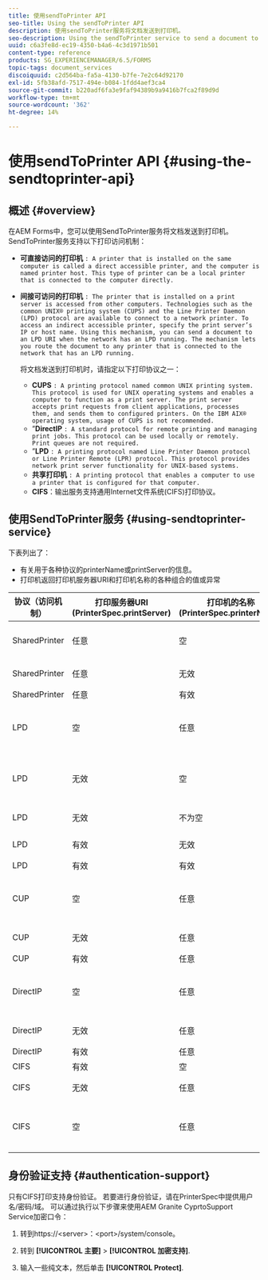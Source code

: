 ```yaml
---
title: 使用sendToPrinter API
seo-title: Using the sendToPrinter API
description: 使用sendToPrinter服务将文档发送到打印机。
seo-description: Using the sendToPrinter service to send a document to printer.
uuid: c6a3fe8d-ec19-4350-b4a6-4c3d1971b501
content-type: reference
products: SG_EXPERIENCEMANAGER/6.5/FORMS
topic-tags: document_services
discoiquuid: c2d564ba-fa5a-4130-b7fe-7e2c64d92170
exl-id: 5fb38afd-7517-494e-b084-1fdd4aef3ca4
source-git-commit: b220adf6fa3e9faf94389b9a9416b7fca2f89d9d
workflow-type: tm+mt
source-wordcount: '362'
ht-degree: 14%

---
```


# 使用sendToPrinter API {#using-the-sendtoprinter-api}

## 概述 {#overview}

在AEM Forms中，您可以使用SendToPrinter服务将文档发送到打印机。 SendToPrinter服务支持以下打印访问机制：

* **可直接访问的打印机** `: A printer that is installed on the same computer is called a direct accessible printer, and the computer is named printer host. This type of printer can be a local printer that is connected to the computer directly.`

* **间接可访问的打印机** `: The printer that is installed on a print server is accessed from other computers. Technologies such as the common UNIX® printing system (CUPS) and the Line Printer Daemon (LPD) protocol are available to connect to a network printer. To access an indirect accessible printer, specify the print server’s IP or host name. Using this mechanism, you can send a document to an LPD URI when the network has an LPD running. The mechanism lets you route the document to any printer that is connected to the network that has an LPD running.`

   将文档发送到打印机时，请指定以下打印协议之一：

   * **CUPS** `: A printing protocol named common UNIX printing system. This protocol is used for UNIX operating systems and enables a computer to function as a print server. The print server accepts print requests from client applications, processes them, and sends them to configured printers. On the IBM AIX® operating system, usage of CUPS is not recommended.`
   * ”**DirectIP** `: A standard protocol for remote printing and managing print jobs. This protocol can be used locally or remotely. Print queues are not required.`
   * ”**LPD** `: A printing protocol named Line Printer Daemon protocol or Line Printer Remote (LPR) protocol. This protocol provides network print server functionality for UNIX-based systems.`
   * **共享打印机** `: A printing protocol that enables a computer to use a printer that is configured for that computer.`
   * **CIFS**：输出服务支持通用Internet文件系统(CIFS)打印协议。

## 使用SendToPrinter服务 {#using-sendtoprinter-service}

下表列出了：

* 有关用于各种协议的printerName或printServer的信息。
* 打印机返回打印机服务器URI和打印机名称的各种组合的值或异常

| 协议（访问机制） | 打印服务器URI (PrinterSpec.printServer) | 打印机的名称(PrinterSpec.printerName) | 结果 |
|--- |--- |--- |--- |
| SharedPrinter | 任意 | 空 | 异常：必需的参数sPrinterName不能为空。 |
| SharedPrinter | 任意 | 无效 | 出现异常，指出找不到打印机。 |
| SharedPrinter | 任意 | 有效 | 打印作业成功。 |
| LPD | 空 | 任意 | 出现异常，指示所需的参数sPrintServerUri不能为空。 |
| LPD | 无效 | 空 | 出现异常，指示所需的参数sPrinterName不能为空。 |
| LPD | 无效 | 不为空 | 异常，表明未找到sPrintServerUri。 |
| LPD | 有效 | 无效 | 出现异常，说明找不到打印机。 |
| LPD | 有效 | 有效 | 成功的打印作业。 |
| CUP | 空 | 任意 | 出现异常，指示所需的参数sPrintServerUri不能为空。 |
| CUP | 无效 | 任意 | 出现异常，说明找不到打印机。 |
| CUP | 有效 | 任意 | 打印作业成功。 |
| DirectIP | 空 | 任意 | 出现异常，指示所需的参数sPrintServerUri不能为空。 |
| DirectIP | 无效 | 任意 | 出现异常，说明找不到打印机。 |
| DirectIP | 有效 | 任意 | 打印作业成功。 |
| CIFS | 有效 | 空 | 打印作业成功。 |
| CIFS | 无效 | 任意 | 使用CIFS打印时出现未知错误。 |
| CIFS | 空 | 任意 | 出现异常，指示所需的参数sPrintServerUri不能为空。 |

## 身份验证支持 {#authentication-support}

只有CIFS打印支持身份验证。 若要进行身份验证，请在PrinterSpec中提供用户名/密码/域。 可以通过执行以下步骤来使用AEM Granite CyprtoSupport Service加密口令：

1. 转到https://&lt;server>：&lt;port>/system/console。

1. 转到 **[!UICONTROL 主要]** > **[!UICONTROL 加密支持]**.

1. 输入一些纯文本，然后单击 **[!UICONTROL Protect]**.
